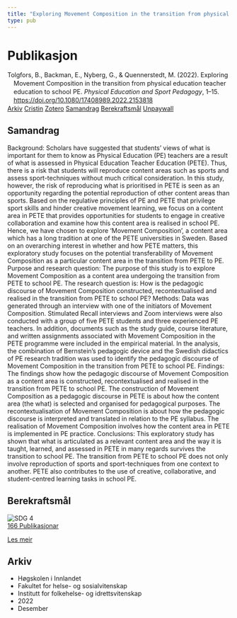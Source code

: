 ```yaml
---
title: "Exploring Movement Composition in the transition from physical education teacher education to school PE"
type: pub
---
```

<h1>Publikasjon</h1>
<article id="csl-bib-container-33YUJX3Q" class="csl-bib-container">
  <div class="csl-bib-body" style="line-height: 1.35; padding-left: 1em; text-indent:-1em;">
  <div class="csl-entry">Tolgfors, B., Backman, E., Nyberg, G., &amp; Quennerstedt, M. (2022). Exploring Movement Composition in the transition from physical education teacher education to school PE. <i>Physical Education and Sport Pedagogy</i>, 1&#x2013;15. <a href="https://doi.org/10.1080/17408989.2022.2153818">https://doi.org/10.1080/17408989.2022.2153818</a></div>
</div>
  <div class="csl-bib-buttons">
    <a href="#taxonomy-article-33YUJX3Q" class="csl-bib-button">Arkiv</a>
    <a href="https://app.cristin.no/results/show.jsf?id=2094122" alt="Cristin URL" class="csl-bib-button">Cristin</a>
    <a href="http://zotero.org/groups/5022929/items/33YUJX3Q" alt="Zotero URL" class="csl-bib-button">Zotero</a>
    <a href="#abstract-article-33YUJX3Q" class="csl-bib-button">Samandrag</a>
    <a href="#sdg-article-33YUJX3Q" class="csl-bib-button">Berekraftsmål</a>
    <a href="https://doi.org/10.1080/17408989.2022.2153818" class="csl-bib-button">Unpaywall</a>
  </div>
  <div id="csl-bib-meta-container-33YUJX3Q"></div>
</article>
<div id="csl-bib-meta-33YUJX3Q" class="csl-bib-meta">
  <article id="abstract-article-33YUJX3Q" class="abstract-article">
    <h1>Samandrag</h1>
    Background: Scholars have suggested that students’ views of what is 
important for them to know as Physical Education (PE) teachers are a 
result of what is assessed in Physical Education Teacher Education 
(PETE). Thus, there is a risk that students will reproduce content areas 
such as sports and assess sport-techniques without much critical 
consideration. In this study, however, the risk of reproducing what is 
prioritised in PETE is seen as an opportunity regarding the potential 
reproduction of other content areas than sports. Based on the 
regulative principles of PE and PETE that privilege sport skills and 
hinder creative movement learning, we focus on a content area in PETE 
that provides opportunities for students to engage in creative 
collaboration and examine how this content area is realised in school 
PE. Hence, we have chosen to explore ‘Movement Composition’, a 
content area which has a long tradition at one of the PETE universities 
in Sweden. Based on an overarching interest in whether and how PETE 
matters, this exploratory study focuses on the potential transferability of 
Movement Composition as a particular content area in the transition 
from PETE to PE. 
Purpose and research question: The purpose of this study is to explore 
Movement Composition as a content area undergoing the transition from 
PETE to school PE. The research question is: How is the pedagogic 
discourse of Movement Composition constructed, recontextualised and 
realised in the transition from PETE to school PE? 
Methods: Data was generated through an interview with one of the 
initiators of Movement Composition. Stimulated Recall interviews and 
Zoom interviews were also conducted with a group of five PETE 
students and three experienced PE teachers. In addition, documents 
such as the study guide, course literature, and written assignments 
associated with Movement Composition in the PETE programme were 
included in the empirical material. In the analysis, the combination of 
Bernstein’s pedagogic device and the Swedish didactics of PE research 
tradition was used to identify the pedagogic discourse of Movement 
Composition in the transition from PETE to school PE. 
Findings: The findings show how the pedagogic discourse of Movement 
Composition as a content area is constructed, recontextualised and realised 
in the transition from PETE to school PE. The construction of Movement 
Composition as a pedagogic discourse in PETE is about how the content area (the what) is selected and organised for pedagogical 
purposes. The recontextualisation of Movement Composition is about 
how the pedagogic discourse is interpreted and translated in relation to 
the PE syllabus. The realisation of Movement Composition involves how 
the content area in PETE is implemented in PE practice. 
Conclusions: This exploratory study has shown that what is articulated as 
a relevant content area and the way it is taught, learned, and assessed in 
PETE in many regards survives the transition to school PE. The transition 
from PETE to school PE does not only involve reproduction of sports 
and sport-techniques from one context to another. PETE also 
contributes to the use of creative, collaborative, and student-centred 
learning tasks in school PE.
  </article>
  <article id="sdg-article-33YUJX3Q" class="sdg-article">
    <h1>Berekraftsmål</h1>
    <div class="sdg-container"><div id="sdg4" class="sdg">
<img src="{{< params subfolder >}}images/sdg/sdg04_no.png" class="image" alt="SDG 4">
<div class="sdg-overlay">
<a href="{{< params subfolder >}}no/archive/?sdg=4#archive" class="sdg-publication-count"><span>166</span> Publikasjonar</a>
<p><a href="https://www.fn.no/om-fn/fns-baerekraftsmaal/god-utdanning?lang=nno-NO" class="sdg-read-more">Les meir</a></p>
</div>
</div></div>
  </article>
  <article id="taxonomy-article-33YUJX3Q" class="taxonomy-article">
    <h1>Arkiv</h1>
    <ul>
      <li>Høgskolen i Innlandet</li>
      <li>Fakultet for helse- og sosialvitenskap</li>
      <li>Institutt for folkehelse- og idrettsvitenskap</li>
      <li>2022</li>
      <li>Desember</li>
    </ul>
  </article>
</div>

